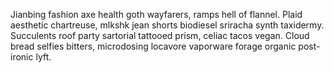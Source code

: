 Jianbing fashion axe health goth wayfarers, ramps hell of flannel. Plaid aesthetic chartreuse, mlkshk jean shorts biodiesel sriracha synth taxidermy. Succulents roof party sartorial tattooed prism, celiac tacos vegan. Cloud bread selfies bitters, microdosing locavore vaporware forage organic post-ironic lyft.